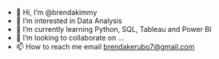 - 👋 Hi, I’m @brendakimmy
- 👀 I’m interested in Data Analysis
- 🌱 I’m currently learning Python, SQL, Tableau and Power BI
- 💞️ I’m looking to collaborate on ...
- 📫 How to reach me email brendakerubo7@gmail.com

<!---
brendakimmy/brendakimmy is a ✨ special ✨ repository because its `README.md` (this file) appears on your GitHub profile.
You can click the Preview link to take a look at your changes.
--->
